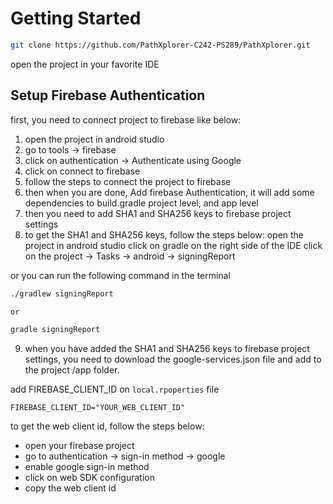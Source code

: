 # Getting Started

```bash
git clone https://github.com/PathXplorer-C242-PS289/PathXplorer.git
```

open the project in your favorite IDE

## Setup Firebase Authentication

first, you need to connect project to firebase like below:

1. open the project in android studio
2. go to tools -> firebase
3. click on authentication -> Authenticate using Google
4. click on connect to firebase
5. follow the steps to connect the project to firebase
6. then when you are done, Add firebase Authentication, it will add some dependencies to build.gradle project level, and app level
7. then you need to add SHA1 and SHA256 keys to firebase project settings
8. to get the SHA1 and SHA256 keys, follow the steps below:
open the project in android studio
click on gradle on the right side of the IDE
click on the project -> Tasks -> android -> signingReport

or you can run the following command in the terminal

```bash
./gradlew signingReport

or 

gradle signingReport
```

9. when you have added the SHA1 and SHA256 keys to firebase project settings, you need to download the google-services.json file and add to the project /app folder.

add FIREBASE_CLIENT_ID on `local.rpoperties` file

```local.properties
FIREBASE_CLIENT_ID="YOUR_WEB_CLIENT_ID"
```

to get the web client id, follow the steps below:
- open your firebase project
- go to authentication -> sign-in method -> google
- enable google sign-in method
- click on web SDK configuration
- copy the web client id